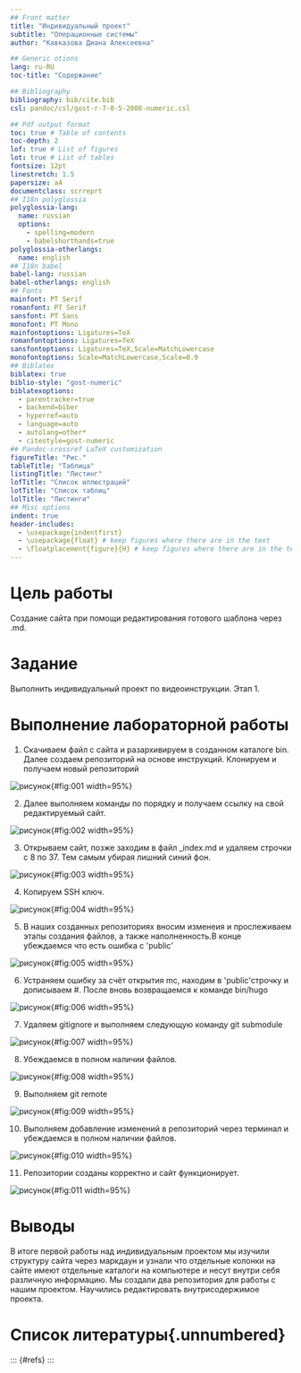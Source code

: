 ```yaml
---
## Front matter
title: "Индивидуальный проект"
subtitle: "Операционные системы"
author: "Кавказова Диана Алексеевна"

## Generic otions
lang: ru-RU
toc-title: "Содержание"

## Bibliography
bibliography: bib/cite.bib
csl: pandoc/csl/gost-r-7-0-5-2008-numeric.csl

## Pdf output format
toc: true # Table of contents
toc-depth: 2
lof: true # List of figures
lot: true # List of tables
fontsize: 12pt
linestretch: 1.5
papersize: a4
documentclass: scrreprt
## I18n polyglossia
polyglossia-lang:
  name: russian
  options:
	- spelling=modern
	- babelshorthands=true
polyglossia-otherlangs:
  name: english
## I18n babel
babel-lang: russian
babel-otherlangs: english
## Fonts
mainfont: PT Serif
romanfont: PT Serif
sansfont: PT Sans
monofont: PT Mono
mainfontoptions: Ligatures=TeX
romanfontoptions: Ligatures=TeX
sansfontoptions: Ligatures=TeX,Scale=MatchLowercase
monofontoptions: Scale=MatchLowercase,Scale=0.9
## Biblatex
biblatex: true
biblio-style: "gost-numeric"
biblatexoptions:
  - parentracker=true
  - backend=biber
  - hyperref=auto
  - language=auto
  - autolang=other*
  - citestyle=gost-numeric
## Pandoc-crossref LaTeX customization
figureTitle: "Рис."
tableTitle: "Таблица"
listingTitle: "Листинг"
lofTitle: "Список иллюстраций"
lotTitle: "Список таблиц"
lolTitle: "Листинги"
## Misc options
indent: true
header-includes:
  - \usepackage{indentfirst}
  - \usepackage{float} # keep figures where there are in the text
  - \floatplacement{figure}{H} # keep figures where there are in the text
---
```


# Цель работы

Создание сайта при помощи редактирования готового шаблона через .md.
# Задание

Выполнить индивидуальный проект по видеоинструкции. Этап 1.


# Выполнение лабораторной работы
1. Скачиваем файл с сайта и разархивируем в созданном каталоге bin. Далее создаем репозиторий на основе инструкций. Клонируем и получаем новый репозиторий

![рисунок](image/1.png){#fig:001 width=95%}

2. Далее выполняем команды по порядку и получаем ссылку на свой редактируемый сайт.

![рисунок](image/2.png){#fig:002 width=95%}

3. Открываем сайт, позже заходим в файл _index.md и удаляем строчки с 8 по 37. Тем самым убирая лишний синий фон.

![рисунок](image/3.png){#fig:003 width=95%}

4. Копируем SSH ключ.

![рисунок](image/4.png){#fig:004 width=95%}

5. В наших созданных репозиториях вносим изменеия и прослеживаем этапы создания файлов, а также наполненность.В конце убеждаемся что есть ошибка с 'public' 

![рисунок](image/5.png){#fig:005 width=95%}

6. Устраняем ошибку за счёт открытия mc, находим в 'public'строчку и дописываем #. После вновь возвращаемся к команде bin/hugo

![рисунок](image/6.png){#fig:006 width=95%}

7. Удаляем gitignore и выполняем следующую команду  git submodule

![рисунок](image/7.png){#fig:007 width=95%}

8. Убеждаемся в полном наличии файлов.

![рисунок](image/8.png){#fig:008 width=95%}

9. Выполняем  git remote

![рисунок](image/9.png){#fig:009 width=95%}

10. Выполняем  добавление изменений в репозиторий через терминал и убеждаемся в полном наличии файлов.

![рисунок](image/10.png){#fig:010 width=95%}

11. Репозитории созданы корректно и сайт функционирует.

![рисунок](image/11.png){#fig:011 width=95%}



# Выводы

В итоге первой работы над индивидуальным проектом мы изучили структуру сайта через маркдаун и узнали что отдельные колонки на сайте имеют отдельные каталоги на компьютере и несут внутри себя различную информацию. Мы создали два репозитория для работы с нашим проектом. Научились редактировать внутрисодержимое проекта.

# Список литературы{.unnumbered}

::: {#refs}
:::
